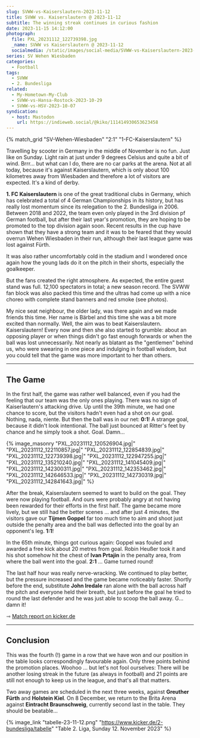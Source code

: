 ```yaml
---
slug: SVWW-vs-Kaiserslautern-2023-11-12
title: SVWW vs. Kaiserslautern @ 2023-11-12
subtitle: The winning streak continues in curious fashion
date: 2023-11-15 14:12:00
photograph:
  file: PXL_20231112_122739398.jpg
  _name: SVWW vs Kaiserslautern @ 2023-11-12
  socialmedia: /static/images/social-media/SVWW-vs-Kaiserslautern-2023-11-12.png
series: SV Wehen Wiesbaden
categories:
  - Football
tags:
  - SVWW
  - 2. Bundesliga
related:
  - My-Hometown-My-Club
  - SVWW-vs-Hansa-Rostock-2023-10-29
  - SVWW-vs-HSV-2023-10-07
syndication:
  - host: Mastodon
    url: https://indieweb.social/@kiko/111414930653623458
---
```


{% match_grid "SV-Wehen-Wiesbaden" "2:1" "1-FC-Kaiserslautern" %}

Travelling by scooter in Germany in the middle of November is no fun. Just like on Sunday. Light rain at just under 9 degrees Celsius and quite a bit of wind. Brrr... but what can I do, there are no car parks at the arena. Not at all today, because it's against Kaiserslautern, which is only about 100 kilometres away from Wiesbaden and therefore a lot of visitors are expected. It's a kind of derby.

**1. FC Kaiserslautern** is one of the great traditional clubs in Germany, which has celebrated a total of 4 German Championships in its history, but has really lost momentum since its relegation to the 2. Bundesliga in 2006. Between 2018 and 2022, the team even only played in the 3rd division pf German football, but after their last year's promotion, they are hoping to be promoted to the top division again soon. Recent results in the cup have shown that they have a strong team and it was to be feared that they would overrun Wehen Wiesbaden in their run, although their last league game was lost against Fürth.

It was also rather uncomfortably cold in the stadium and I wondered once again how the young lads do it on the pitch in their shorts, especially the goalkeeper.

But the fans created the right atmosphere. As expected, the entire guest stand was full. 12,100 spectators in total; a new season record. The SVWW fan block was also packed this time and the ultras had come up with a nice choreo with complete stand banners and red smoke (see photos).

<!-- more -->

My nice seat neighbour, the older lady, was there again and we made friends this time. Her name is Bärbel and this time she was a bit more excited than normally. Well, the aim was to beat Kaiserslautern. Kaiserslautern! Every now and then she also started to grumble: about an opposing player or when things didn't go fast enough forwards or when the ball was lost unnecessarily. Not nearly as blatant as the "gentlemen" behind us, who were swearing in one piece and indulging in football wisdom, but you could tell that the game was more important to her than others.

---

## The Game

In the first half, the game was rather well balanced, even if you had the feeling that our team was the only ones playing. There was no sign of Kaiserlautern's attacking drive. Up until the 39th minute, we had one chance to score, but the visitors hadn't even had a shot on our goal. Nothing, nada, niente. But then the ball was in our net: **0:1**! A strange goal, because it didn't look intentional. The ball just bounced at Ritter's feet by chance and he simply took a shot. Goal. Damn...

{% image_masonry
  "PXL_20231112_120526904.jpg|"
  "PXL_20231112_122110857.jpg|"
  "PXL_20231112_122854839.jpg|"
  "PXL_20231112_122739398.jpg|"
  "PXL_20231112_122947255.jpg|"
  "PXL_20231112_135210240.jpg|"
  "PXL_20231112_141045409.jpg|"
  "PXL_20231112_142300311.jpg|"
  "PXL_20231112_142353462.jpg|"
  "PXL_20231112_142646533.jpg|"
  "PXL_20231112_142730319.jpg|"
  "PXL_20231112_142841643.jpg|"
%}

After the break, Kaiserslautern seemed to want to build on the goal. They were now playing football. And ours were probably angry at not having been rewarded for their efforts in the first half. The game became more lively, but we still had the better scenes ... and after just 4 minutes, the visitors gave our **Tijmen Goppel** far too much time to aim and shoot just outside the penalty area and the ball was deflected into the goal by an opponent's leg. **1:1**!

In the 65th minute, things got curious again: Goppel was fouled and awarded a free kick about 20 metres from goal. Robin Heußer took it and his shot somehow hit the chest of **Ivan Prtajin** in the penalty area, from where the ball went into the goal. **2:1** ... Game turned round!

The last half hour was really nerve-wracking. We continued to play better, but the pressure increased and the game became noticeably faster. Shortly before the end, substitute **John Iredale** ran alone with the ball across half the pitch and everyone held their breath, but just before the goal he tried to round the last defender and he was just able to scoop the ball away. G... damn it!

&#x21FE;&nbsp;[Match report on kicker.de](https://www.kicker.de/wiesbaden-gegen-klautern-2023-bundesliga-4861776/analyse)

---

## Conclusion

This was the fourth (!) game in a row that we have won and our position in the table looks correspondingly favourable again. Only three points behind the promotion places. Woohoo ... but let's not fool ourselves: There will be another losing streak in the future (as always in football) and 21 points are still not enough to keep us in the league, and that's all that matters.

Two away games are scheduled in the next three weeks, against **Greuther Fürth** and **Holstein Kiel**. On 8 December, we return to the Brita Arena against **Eintracht Braunschweig**, currently second last in the table. They should be beatable...

{% image_link "tabelle-23-11-12.png" "https://www.kicker.de/2-bundesliga/tabelle" "Table 2. Liga, Sunday 12. November 2023" %}
